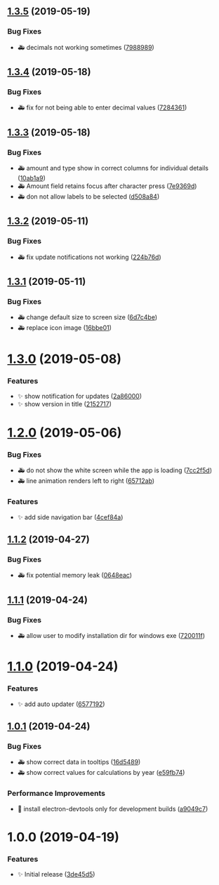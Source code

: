 ## [1.3.5](https://github.com/AnkurSheel/Poseidon/compare/v1.3.4...v1.3.5) (2019-05-19)


### Bug Fixes

* 🚑 decimals not working sometimes ([7988989](https://github.com/AnkurSheel/Poseidon/commit/7988989))

## [1.3.4](https://github.com/AnkurSheel/Poseidon/compare/v1.3.3...v1.3.4) (2019-05-18)


### Bug Fixes

* 🚑 fix for not being able to enter decimal values ([7284361](https://github.com/AnkurSheel/Poseidon/commit/7284361))

## [1.3.3](https://github.com/AnkurSheel/Poseidon/compare/v1.3.2...v1.3.3) (2019-05-18)


### Bug Fixes

* 🚑 amount and type show in correct columns for individual details ([10ab1a9](https://github.com/AnkurSheel/Poseidon/commit/10ab1a9))
* 🚑 Amount field retains focus after character press ([7e9369d](https://github.com/AnkurSheel/Poseidon/commit/7e9369d))
* 🚑 don not allow labels to be selected ([d508a84](https://github.com/AnkurSheel/Poseidon/commit/d508a84))

## [1.3.2](https://github.com/AnkurSheel/Poseidon/compare/v1.3.1...v1.3.2) (2019-05-11)


### Bug Fixes

* 🚑 fix update notifications not working ([224b76d](https://github.com/AnkurSheel/Poseidon/commit/224b76d))

## [1.3.1](https://github.com/AnkurSheel/Poseidon/compare/v1.3.0...v1.3.1) (2019-05-11)


### Bug Fixes

* 🚑 change default size to screen size ([6d7c4be](https://github.com/AnkurSheel/Poseidon/commit/6d7c4be))
* 🚑 replace icon image ([16bbe01](https://github.com/AnkurSheel/Poseidon/commit/16bbe01))

# [1.3.0](https://github.com/AnkurSheel/Poseidon/compare/v1.2.0...v1.3.0) (2019-05-08)


### Features

* ✨ show notification for updates ([2a86000](https://github.com/AnkurSheel/Poseidon/commit/2a86000))
* ✨ show version in title ([2152717](https://github.com/AnkurSheel/Poseidon/commit/2152717))

# [1.2.0](https://github.com/AnkurSheel/Poseidon/compare/v1.1.2...v1.2.0) (2019-05-06)


### Bug Fixes

* 🚑 do not show the white screen while the app is loading ([7cc2f5d](https://github.com/AnkurSheel/Poseidon/commit/7cc2f5d))
* 🚑 line animation renders left to right ([65712ab](https://github.com/AnkurSheel/Poseidon/commit/65712ab))


### Features

* ✨ add side navigation bar ([4cef84a](https://github.com/AnkurSheel/Poseidon/commit/4cef84a))

## [1.1.2](https://github.com/AnkurSheel/Poseidon/compare/v1.1.1...v1.1.2) (2019-04-27)


### Bug Fixes

* 🚑 fix potential memory leak ([0648eac](https://github.com/AnkurSheel/Poseidon/commit/0648eac))

## [1.1.1](https://github.com/AnkurSheel/Poseidon/compare/v1.1.0...v1.1.1) (2019-04-24)


### Bug Fixes

* 🚑 allow user to modify installation dir for windows exe ([720011f](https://github.com/AnkurSheel/Poseidon/commit/720011f))

# [1.1.0](https://github.com/AnkurSheel/Poseidon/compare/v1.0.1...v1.1.0) (2019-04-24)


### Features

* ✨ add auto updater ([6577192](https://github.com/AnkurSheel/Poseidon/commit/6577192))

## [1.0.1](https://github.com/AnkurSheel/Poseidon/compare/v1.0.0...v1.0.1) (2019-04-24)


### Bug Fixes

* 🚑 show correct data in tooltips ([16d5489](https://github.com/AnkurSheel/Poseidon/commit/16d5489))
* 🚑 show correct values for calculations by year ([e59fb74](https://github.com/AnkurSheel/Poseidon/commit/e59fb74))


### Performance Improvements

* 🚀 install electron-devtools only for development builds ([a9049c7](https://github.com/AnkurSheel/Poseidon/commit/a9049c7))

# 1.0.0 (2019-04-19)


### Features

* ✨ Initial release ([3de45d5](https://github.com/AnkurSheel/Poseidon/commit/3de45d5))
